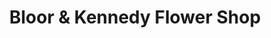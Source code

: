 ---
title: "Bloor & Kennedy Flower Shop"
url: /toronto/bloor-und-kennedy-flower-shop/
shop: Blumen
---